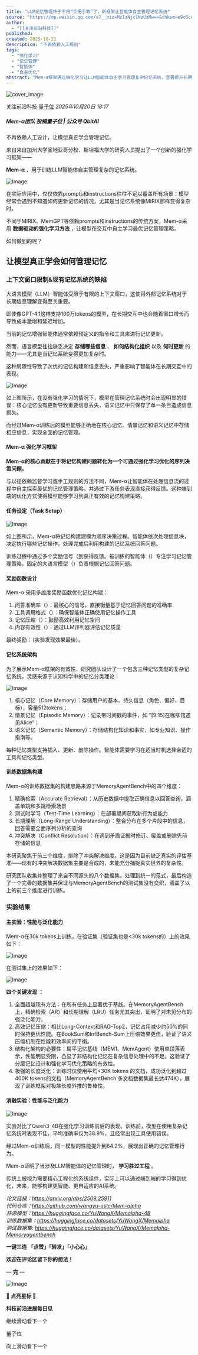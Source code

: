 ```yaml
---
title: "LLM记忆管理终于不用“手把手教”了，新框架让智能体自主管理记忆系统"
source: "https://mp.weixin.qq.com/s?__biz=MzIzNjc1NzUzMw==&chksm=e9c6cd2fbe13a4ef648d5163cc024a445d350ea5aad07438079d6a891b775771eafa2724ce67&idx=4&mid=2247834432&sn=2086c72ab2b21c0e499817473ba25fe0#rd"
author:
  - "[[关注前沿科技]]"
published:
created: 2025-10-21
description: "不再依赖人工规则"
tags:
  - "强化学习"
  - "记忆管理"
  - "智能体"
  - "自主优化"
abstract: "Mem-α框架通过强化学习让LLM智能体自主学习管理复杂记忆系统，显著提升长期交互性能。"
---
```

![cover_image](https://mmbiz.qpic.cn/mmbiz_jpg/YicUhk5aAGtCL9WoAMxvS7EQ0bGeGLjASgelaes9COfvliabPuialD5VKEMYA1hjfUzQ7w5TrKqG8cuIMUQbyicTGA/0?wx_fmt=jpeg)

关注前沿科技 [量子位](https://mp.weixin.qq.com/) *2025年10月20日 18:17*

##### Mem-α团队 投稿量子位 | 公众号 QbitAI

不再依赖人工设计，让模型真正学会管理记忆。

来自来自加州大学圣地亚哥分校、斯坦福大学的研究人员提出了一个创新的强化学习框架——

**Mem-α** ，用于训练LLM智能体自主管理复杂的记忆系统。

![Image](https://mmbiz.qpic.cn/mmbiz_png/YicUhk5aAGtCL9WoAMxvS7EQ0bGeGLjASxibuMRiaRd2aFhpOSbYFNSHRiasN0XWTpI3JRtCvNAxoxRH1FVZR57QoA/640?wx_fmt=png&from=appmsg&tp=webp&wxfrom=5&wx_lazy=1#imgIndex=0)

在实际应用中，仅仅依靠prompts和instructions往往不足以覆盖所有场景：模型经常会遇到不知道如何更新记忆的情况，尤其是当记忆系统像MIRIX那样变得复杂时。

不同于MIRIX、MemGPT等依赖prompts和instructions的传统方案，Mem-α采用 **数据驱动的强化学习方法** ，让模型在交互中自主学习最优记忆管理策略。

如何做到的呢？

## 让模型真正学会如何管理记忆

### 上下文窗口限制&现有记忆系统的缺陷

大语言模型（LLM）智能体受限于有限的上下文窗口，这使得外部记忆系统对于长期信息理解变得至关重要。

即使像GPT-4.1这样支持100万tokens的模型，在长期交互中也会随着窗口增长而导致成本激增和延迟增加。

当前的记忆增强智能体通常依赖预定义的指令和工具来进行记忆更新。

然而，语言模型往往缺乏决定 **存储哪些信息** 、 **如何结构化组织** 以及 **何时更新** 的能力——尤其是当记忆系统变得更加复杂时。

这种局限性导致了次优的记忆构建和信息丢失，严重影响了智能体在长期交互中的表现。

![Image](https://mp.weixin.qq.com/www.w3.org/2000/svg'%20xmlns:xlink='http://www.w3.org/1999/xlink'%3E%3Ctitle%3E%3C/title%3E%3Cg%20stroke='none'%20stroke-width='1'%20fill='none'%20fill-rule='evenodd'%20fill-opacity='0'%3E%3Cg%20transform='translate(-249.000000,%20-126.000000)'%20fill='%23FFFFFF'%3E%3Crect%20x='249'%20y='126'%20width='1'%20height='1'%3E%3C/rect%3E%3C/g%3E%3C/g%3E%3C/svg%3E)

如上图所示，在没有强化学习的情况下，模型在管理记忆系统时会出现明显的错误：核心记忆没有更新导致重要信息丢失，语义记忆中只保存了单一条目造成信息损失。

而经过Mem-α训练后的模型能够正确地在核心记忆、情景记忆和语义记忆中存储相应信息，实现全面的记忆管理。

#### Mem-α 强化学习框架

**Mem-α的核心贡献在于将记忆构建问题转化为一个可通过强化学习优化的序列决策问题。**

与以往依赖监督学习或手工规则的方法不同，Mem-α让智能体在处理信息流的过程中自主探索最优的记忆管理策略，并通过下游任务表现直接获得反馈。这种端到端的优化方式使得模型能够学习到真正有效的记忆构建策略。

#### 任务设定（Task Setup）

![Image](https://mp.weixin.qq.com/www.w3.org/2000/svg'%20xmlns:xlink='http://www.w3.org/1999/xlink'%3E%3Ctitle%3E%3C/title%3E%3Cg%20stroke='none'%20stroke-width='1'%20fill='none'%20fill-rule='evenodd'%20fill-opacity='0'%3E%3Cg%20transform='translate(-249.000000,%20-126.000000)'%20fill='%23FFFFFF'%3E%3Crect%20x='249'%20y='126'%20width='1'%20height='1'%3E%3C/rect%3E%3C/g%3E%3C/g%3E%3C/svg%3E)

如上图所示，Mem-α将记忆构建建模为顺序决策过程。智能体依次处理信息块，决定执行哪些记忆操作，处理完成后利用构建的记忆系统回答问题。

训练过程中通过多个奖励信号（到获得反馈。被训练的智能体（）专注学习记忆管理策略，固定的大语言模型（）负责根据记忆回答问题。

#### 奖励函数设计

Mem-α 采用多维度奖励函数优化记忆构建：

1. 问答准确率（）：最核心的信号，直接衡量基于记忆回答问题的准确率
2. 工具调用格式（）：确保智能体正确使用记忆操作工具
3. 记忆压缩（）：鼓励高效利用记忆空间
4. 内容有效性（）：通过LLM评判器评估记忆质量

最终奖励：（实验发现效果最佳）。

#### 记忆系统架构

为了展示Mem-α框架的有效性，研究团队设计了一个包含三种记忆类型的复杂记忆系统，灵感来源于认知科学中的记忆分类理论：

![Image](https://mp.weixin.qq.com/www.w3.org/2000/svg'%20xmlns:xlink='http://www.w3.org/1999/xlink'%3E%3Ctitle%3E%3C/title%3E%3Cg%20stroke='none'%20stroke-width='1'%20fill='none'%20fill-rule='evenodd'%20fill-opacity='0'%3E%3Cg%20transform='translate(-249.000000,%20-126.000000)'%20fill='%23FFFFFF'%3E%3Crect%20x='249'%20y='126'%20width='1'%20height='1'%3E%3C/rect%3E%3C/g%3E%3C/g%3E%3C/svg%3E)
1. 核心记忆（Core Memory）：存储用户的基本、持久信息（角色、偏好、目标），容量512tokens；
2. 情景记忆（Episodic Memory）：记录带时间戳的事件，如 “\[9:15\]在咖啡馆遇见Alice”；
3. 语义记忆（Semantic Memory）：存储结构化知识和事实，如专业知识、操作指南等。

每种记忆类型支持插入、更新、删除操作。智能体需要学习在适当时机选择合适的工具和记忆类型。

#### 训练数据集构建

Mem-α的训练数据集的构建思路来源于MemoryAgentBench中的四个维度：

1. 精确检索（Accurate Retrieval）：从历史数据中提取正确信息以回答查询，涵盖单跳和多跳检索场景
2. 测试时学习（Test-Time Learning）：在部署期间获取新行为或能力
3. 长期理解（Long-Range Understanding）：整合分布在多个片段中的信息，回答需要全面序列分析的查询
4. 冲突解决（Conflict Resolution）：在遇到矛盾证据时修订、覆盖或删除先前存储的信息

本研究聚焦于前三个维度，排除了冲突解决维度。这是因为目前缺乏真实的评估基准——现有的冲突解决数据集主要是合成的，未能充分捕捉真实世界的复杂性。

研究团队收集并整理了来自不同源头的八个数据集，处理到统一的范式，最后构造了一个完善的数据集并保证与MemoryAgentBench的测试集没有交织，涵盖了以上的前三个维度进行训练。

### 实验结果

#### 主实验：性能与泛化能力

Mem-α在30k tokens上训练，在验证集（验证集也是<30k tokens的）上的效果如下：

![Image](https://mp.weixin.qq.com/www.w3.org/2000/svg'%20xmlns:xlink='http://www.w3.org/1999/xlink'%3E%3Ctitle%3E%3C/title%3E%3Cg%20stroke='none'%20stroke-width='1'%20fill='none'%20fill-rule='evenodd'%20fill-opacity='0'%3E%3Cg%20transform='translate(-249.000000,%20-126.000000)'%20fill='%23FFFFFF'%3E%3Crect%20x='249'%20y='126'%20width='1'%20height='1'%3E%3C/rect%3E%3C/g%3E%3C/g%3E%3C/svg%3E)

在测试集上的效果如下：

![Image](https://mp.weixin.qq.com/www.w3.org/2000/svg'%20xmlns:xlink='http://www.w3.org/1999/xlink'%3E%3Ctitle%3E%3C/title%3E%3Cg%20stroke='none'%20stroke-width='1'%20fill='none'%20fill-rule='evenodd'%20fill-opacity='0'%3E%3Cg%20transform='translate(-249.000000,%20-126.000000)'%20fill='%23FFFFFF'%3E%3Crect%20x='249'%20y='126'%20width='1'%20height='1'%3E%3C/rect%3E%3C/g%3E%3C/g%3E%3C/svg%3E)

**四个关键发现** ：

1. 全面超越现有方法：在所有任务上显著优于基线。在MemoryAgentBench上，精确检索（AR）和长期理解（LRU）任务尤其突出，证明了对未见分布的强泛化能力。
2. 高效记忆压缩：相比Long-Context和RAG-Top2，记忆占用减少约50%的同时保持更优性能。在BookSum和InfBench-Sum上压缩效果更佳，验证了语义压缩机制在性能和效率间的平衡。
3. 结构化架构的必要性：扁平记忆基线（MEM1、MemAgent）使用单段落表示，性能明显受限，凸显了非结构化记忆在复杂信息处理中的不足。这验证了分层记忆设计和强化学习优化策略的有效性。
4. 极强的长度泛化：训练时仅使用平均<30K tokens 的文档，成功泛化到超过400K tokens的文档（MemoryAgentBench 多文档数据集最长达474K），展现了训练框架对极端长度外推的鲁棒性。

#### 消融实验：性能与泛化能力

![Image](https://mp.weixin.qq.com/www.w3.org/2000/svg'%20xmlns:xlink='http://www.w3.org/1999/xlink'%3E%3Ctitle%3E%3C/title%3E%3Cg%20stroke='none'%20stroke-width='1'%20fill='none'%20fill-rule='evenodd'%20fill-opacity='0'%3E%3Cg%20transform='translate(-249.000000,%20-126.000000)'%20fill='%23FFFFFF'%3E%3Crect%20x='249'%20y='126'%20width='1'%20height='1'%3E%3C/rect%3E%3C/g%3E%3C/g%3E%3C/svg%3E)

实验对比了Qwen3-4B在强化学习训练前后的表现。训练前，模型在使用复杂记忆系统时表现不佳，平均准确率仅为38.9%，且经常出现工具使用错误。

经过Mem-α训练后，同一模型的性能提升到64.2%，展现出正确的记忆管理行为。

Mem-α证明了当涉及LLM智能体的记忆管理时， **学习胜过工程** 。

传统上被视为需要精心工程化的系统组件，实际上可以通过端到端的学习得到优化，未来，能够构建更智能、更自适应的AI系统。

*论文链接：https://arxiv.org/abs/2509.25911  
代码仓库：https://github.com/wangyu-ustc/Mem-alpha  
开源模型：https://huggingface.co/YuWangX/Memalpha-4B  
训练数据集：https://huggingface.co/datasets/YuWangX/Memalpha  
测试数据集: https://huggingface.co/datasets/YuWangX/Memalpha-Memoryagentbench*

**一键三连** **「点赞」「转发」「小心心」**

**欢迎在评论区留下你的想法！**

— **完** —

![Image](https://mp.weixin.qq.com/www.w3.org/2000/svg'%20xmlns:xlink='http://www.w3.org/1999/xlink'%3E%3Ctitle%3E%3C/title%3E%3Cg%20stroke='none'%20stroke-width='1'%20fill='none'%20fill-rule='evenodd'%20fill-opacity='0'%3E%3Cg%20transform='translate(-249.000000,%20-126.000000)'%20fill='%23FFFFFF'%3E%3Crect%20x='249'%20y='126'%20width='1'%20height='1'%3E%3C/rect%3E%3C/g%3E%3C/g%3E%3C/svg%3E)

****🌟 点亮星标 🌟****

**科技前沿进展每日见**

  

继续滑动看下一个

量子位

向上滑动看下一个